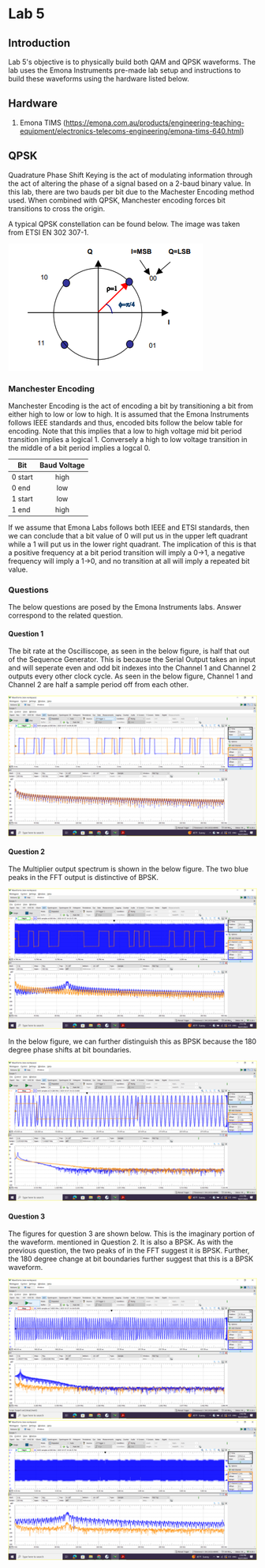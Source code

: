 # Lab 5

## Introduction
Lab 5's objective is to physically build both QAM and QPSK waveforms. The lab uses the Emona Instruments pre-made lab setup and instructions to build these waveforms using the hardware listed below.

## Hardware
1. Emona TIMS (https://emona.com.au/products/engineering-teaching-equipment/electronics-telecoms-engineering/emona-tims-640.html)

## QPSK
Quadrature Phase Shift Keying is the act of modulating information through the act of altering the phase of a signal based on a 2-baud binary value. In this lab, there are two bauds per bit due to the 
Machester Encoding method used. When combined with QPSK, Manchester encoding forces bit transitions to cross the origin.

A typical QPSK constellation can be found below. The image was taken from ETSI EN 302 307-1.

![Image](https://github.com/Ryankearns9/DigComm_Lab5/blob/main/imgs/QPSK_Constellation.PNG)

### Manchester Encoding
Manchester Encoding is the act of encoding a bit by transitioning a bit from either high to low or low to high. It is assumed that the Emona Instruments follows IEEE standards and thus, encoded bits 
follow the below table for encoding. Note that this implies that a low to high voltage mid bit period transition implies a logical 1. Conversely a high to low voltage transition in the middle of a bit 
period implies a logcal 0.

| Bit        | Baud Voltage |
| ---------- |:------------:|
| 0 start    | high         |
| 0 end      | low          |
| 1 start    | low          |
| 1 end      | high         |

If we assume that Emona Labs follows both IEEE and ETSI standards, then we can conclude that a bit value of 0 will put us in the upper left quadrant while a 1 will put us in the lower right quadrant.
The implication of this is that a positive frequency at a bit period transition will imply a 0->1, a negative frequency will imply a 1->0, and no transition at all will imply a repeated bit value.

### Questions
The below questions are posed by the Emona Instruments labs. Answer correspond to the related question.

#### Question 1
The bit rate at the Oscilliscope, as seen in the below figure, is half that out of the Sequence Generator. This is because the Serial Output takes an input and will seperate even and odd bit indexes 
into the Channel 1 and Channel 2 outputs every other clock cycle. As seen in the below figure, Channel 1 and Channel 2 are half a sample period off from each other. 

![Image](https://github.com/Ryankearns9/DigComm_Lab5/blob/main/imgs/Lab_5_QPSK/picture_1.png)

#### Question 2
The Multiplier output spectrum is shown in the below figure. The two blue peaks in the FFT output is distinctive of BPSK.

![Image](https://github.com/Ryankearns9/DigComm_Lab5/blob/main/imgs/Lab_5_QPSK/picture_2b.png)

In the below figure, we can further distinguish this as BPSK because the 180 degree phase shifts at bit boundaries.

![Image](https://github.com/Ryankearns9/DigComm_Lab5/blob/main/imgs/Lab_5_QPSK/picture_2a.png)

#### Question 3
The figures for question 3 are shown below. This is the imaginary portion of the waveform. mentioned in Question 2. It is also a BPSK. As with the previous question, the two peaks of in the FFT suggest it is BPSK.
Further, the 180 degree change at bit boundaries further suggest that this is a BPSK waveform.

![Image](https://github.com/Ryankearns9/DigComm_Lab5/blob/main/imgs/Lab_5_QPSK/picture_3a.png)
![Image](https://github.com/Ryankearns9/DigComm_Lab5/blob/main/imgs/Lab_5_QPSK/picture_3b.png)
